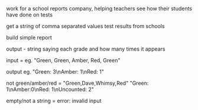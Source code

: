 work for a school reports company, helping teachers see how their students have done on tests

get a string of comma separated values test results from schools

build simple report

output - string saying each grade and how many times it appears

input = eg. "Green, Green, Amber, Red, Green"

output eg. "Green: 3\nAmber: 1\nRed: 1"

not green/amber/red = "Green,Dave,Whimsy,Red"
"Green: 1\nAmber:0\nRed: 1\nUncounted: 2"

empty/not a string = error: invalid input